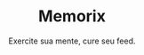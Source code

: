 <!DOCTYPE html>
<html lang="pt-BR">
<head>
  <meta charset="UTF-8" />
  <meta name="viewport" content="width=device-width, initial-scale=1.0"/>
  <title>Memorix - Exercite sua mente</title>
  <style>
    /* (Todo o CSS está incluído dentro do <style> como eu fiz anteriormente) */
  </style>
</head>
<body>
  <header>
    <h1>Memorix</h1>
    <p>Exercite sua mente, cure seu feed.</p>
    <!-- ... conteúdo do site ... -->
  </header>
</body>
</html>
